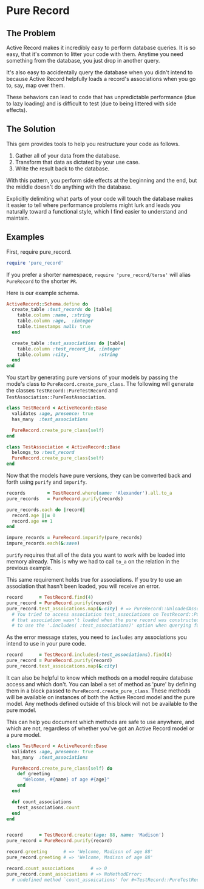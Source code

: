 # Pure Record

## The Problem

Active Record makes it incredibly easy to perform database queries. It is so easy, that it's common to litter your code with them. Anytime you need something from the database, you just drop in another query.

It's also easy to accidentally query the database when you didn't intend to because Active Record helpfully loads a record's associations when you go to, say, map over them.

These behaviors can lead to code that has unpredictable performance (due to lazy loading) and is difficult to test (due to being littered with side effects).

## The Solution

This gem provides tools to help you restructure your code as follows.

1. Gather all of your data from the database.
1. Transform that data as dictated by your use case.
1. Write the result back to the database.

With this pattern, you perform side effects at the beginning and the end, but the middle doesn't do anything with the database.

Explicitly delimiting what parts of your code will touch the database makes it easier to tell where performance problems might lurk and leads you naturally toward a functional style, which I find easier to understand and maintain.

## Examples

First, require pure_record.

```ruby
require 'pure_record'
```

If you prefer a shorter namespace, `require 'pure_record/terse'` will alias `PureRecord` to the shorter `PR`.

Here is our example schema.

```ruby
ActiveRecord::Schema.define do
  create_table :test_records do |table|
    table.column :name, :string
    table.column :age,  :integer
    table.timestamps null: true
  end

  create_table :test_associations do |table|
    table.column :test_record_id, :integer
    table.column :city,           :string
  end
end
```

You start by generating pure versions of your models by passing the mode's class to `PureRecord.create_pure_class`. The following will generate the classes `TestRecord::PureTestRecord` and `TestAssociation::PureTestAssociation`.

```ruby
class TestRecord < ActiveRecord::Base
  validates :age, presence: true
  has_many  :test_associations

  PureRecord.create_pure_class(self)
end

class TestAssociation < ActiveRecord::Base
  belongs_to :test_record
  PureRecord.create_pure_class(self)
end
```

Now that the models have pure versions, they can be converted back and forth using `purify` and `impurify`.

```ruby
records        = TestRecord.where(name: 'Alexander').all.to_a
pure_records   = PureRecord.purify(records)

pure_records.each do |record|
  record.age ||= 0
  record.age += 1
end

impure_records = PureRecord.impurify(pure_records)
impure_records.each(&:save)
```

`purify` requires that all of the data you want to work with be loaded into memory already. This is why we had to call `to_a` on the relation in the previous example.

This same requirement holds true for associations. If you try to use an association that hasn't been loaded, you will receive an error.

```ruby
record      = TestRecord.find(4)
pure_record = PureRecord.purify(record)
pure_record.test_assoications.map(&:city) # => PureRecord::UnloadedAssociationError: 
  # You tried to access association test_associations on TestRecord::PureTestRecord, but
  # that association wasn't loaded when the pure record was constructed. You might want
  # to use the '.includes( :test_associations)' option when querying for TestRecord.
```

As the error message states, you need to `includes` any associations you intend to use in your pure code.

```ruby
record      = TestRecord.includes(:test_associations).find(4)
pure_record = PureRecord.purify(record)
pure_record.test_assoications.map(&:city)
```

It can also be helpful to know which methods on a model require database access and which don't. You can label a set of method as 'pure' by defining them in a block passed to `PureRecord.create_pure_class`. These methods will be available on instances of both the Active Record model and the pure model. Any methods defined outside of this block will not be available to the pure model.

This can help you document which methods are safe to use anywhere, and which are not, regardless of whether you've got an Active Record model or a pure model.

```ruby
class TestRecord < ActiveRecord::Base
  validates :age, presence: true
  has_many  :test_associations

  PureRecord.create_pure_class(self) do
    def greeting
      "Welcome, #{name} of age #{age}"
    end
  end

  def count_associations
    test_associations.count
  end
end


record      = TestRecord.create!(age: 88, name: 'Madison')
pure_record = PureRecord.purify(record)

record.greeting      # => 'Welcome, Madison of age 88'
pure_record.greeting # => 'Welcome, Madison of age 88'

record.count_associations      # => 0
pure_record.count_associations # => NoMethodError:
  # undefined method `count_assoications' for #<TestRecord::PureTestRecord:0x007fafd0c190a8>
```
